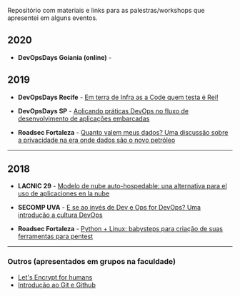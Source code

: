 Repositório com materiais e links para as palestras/workshops que apresentei em alguns eventos.

## 2020
* **DevOpsDays Goiania (online)** -

## 2019
* **DevOpsDays Recife** - [Em terra de Infra as a Code quem testa é Rei!]()
* **DevOpsDays SP** - [Aplicando práticas DevOps no fluxo de desenvolvimento de aplicações embarcadas](https://pt.slideshare.net/edsoncelio2013/aplicando-prticas-devops-no-fluxo-de-desenvolvimento-de-aplicaes-embarcadas)

* **Roadsec Fortaleza** - [Quanto valem meus dados? 
Uma discussão sobre a privacidade na era onde dados são o novo petróleo]()

---

## 2018
* **LACNIC 29** - [Modelo de nube auto-hospedable: una alternativa para el uso de aplicaciones en la nube](https://github.com/edsoncelio/talks/blob/master/slides/Apresenta__o_LACNIC_29.pdf)

* **SECOMP UVA** - [E se ao invés de Dev e Ops for DevOps? Uma introdução a cultura DevOps](https://github.com/edsoncelio/talks/blob/master/slides/SECOMP%202018.pptx)

* **Roadsec Fortaleza** - [Python + Linux: babysteps para criação de suas ferramentas para pentest](https://github.com/edsoncelio/talks/blob/master/slides/RS18%20-%20Palestra%20-%20Python%20%2B%20Linux.pptx)


----

### Outros (apresentados em grupos na faculdade)
* [Let's Encrypt for humans](https://github.com/edsoncelio/talks/blob/master/slides/Let%E2%80%99s%20Encrypt_%20SSL%252FTLS%20For%20Humans.pptx)
* [Introdução ao Git e Github]()


